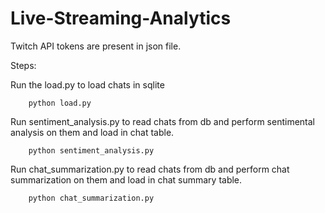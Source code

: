 # Live-Streaming-Analytics

Twitch API tokens are present in json file.

Steps:

Run the load.py to load chats in sqlite

        python load.py


Run sentiment_analysis.py to read chats from db and perform sentimental analysis on them and load in chat table.

        python sentiment_analysis.py
        
        
Run chat_summarization.py to read chats from db and perform chat summarization on them and load in chat summary table.

        python chat_summarization.py        
